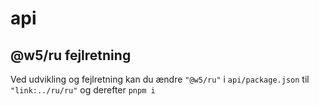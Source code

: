 # api

## @w5/ru fejlretning

Ved udvikling og fejlretning kan du ændre `"@w5/ru"` i `api/package.json` til `"link:../ru/ru"` og derefter `pnpm i`
